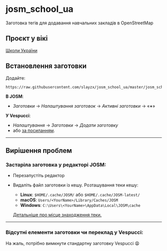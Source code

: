 # josm_school_ua
Заготовка тегів для додавання навчальних закладів в OpenStreetMap


## Проєкт у вікі
[Школи України](https://wiki.openstreetmap.org/wiki/Uk:%D0%A8%D0%BA%D0%BE%D0%BB%D0%B8_%D0%A3%D0%BA%D1%80%D0%B0%D1%97%D0%BD%D0%B8)

## Встановлення заготовки

Додайте:

    https://raw.githubusercontent.com/slayzx/josm_school_ua/master/josm_school_ua.zip

**В JOSM**:
* *Заготовки* -> *Налаштування заготовок* -> *Активні заготовки* -> «**+**»

**У Vespucci**:
* *Налаштування* -> *Заготовки* -> *Додати заготовку*
* або [за посиланням](https://tinyurl.com/edu2vespucci).

***

## Вирішення проблем
### Застаріла заготовка у редакторі JOSM:
* Перезапустіть редактор
* Видаліть файл заготовки із кешу. Розташування теки кешу:
  * **Linux**: `$HOME/.cache/JOSM/` або `$HOME/.cache/JOSM-latest/`
  * **macOS**: `Users/<YourName>/Library/Caches/JOSM`
  * **Windows**: `C:\Users\<YourName>\AppData\Local\JOSM\cache`

  [Детальніше про місце знаходження теки.](https://josm.openstreetmap.de/wiki/Help/Preferences#JOSMpreferencedatacachedirectories)

------------

### Відсутні елементи заготовки чи переклад у Vespucci:
На жаль, потрібно вимкнути стандартну заготовку Vespucci 😩
